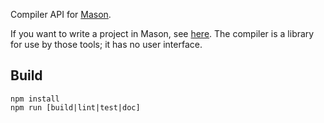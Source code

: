 Compiler API for [Mason](http://mason-lang.org).

If you want to write a project in Mason, see [here](http://mason-lang.org/setup#build). The compiler is a library for use by those tools; it has no user interface.

## Build

	npm install
	npm run [build|lint|test|doc]
